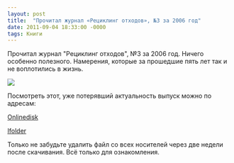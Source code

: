 ```yaml
---
layout: post
title:  "Прочитал журнал «Рециклинг отходов», №3 за 2006 год"
date: 2011-09-04 18:33:00 -0000
tags: Книги
---
```


Прочитал журнал "Рециклинг отходов", №3 за 2006 год. Ничего особенно полезного. Намерения, которые за прошедшие пять лет так и не воплотились в жизнь.

<img src="http://2nature.me/files/ro_3-2006.jpg" />

Посмотреть этот, уже потерявший актуальность выпуск можно по адресам:

<a href="http://www.onlinedisk.ru/file/726168/">Onlinedisk</a>

<a href="http://infanata.ifolder.ru/25547775">Ifolder</a>

Только не забудьте удалить файл со всех носителей через две недели после скачивания. Всё только для ознакомления.